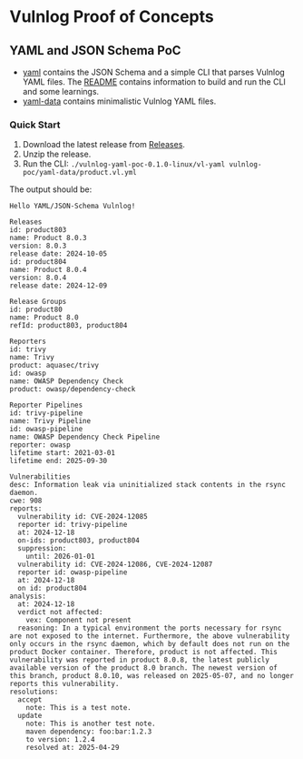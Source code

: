 # Vulnlog Proof of Concepts

## YAML and JSON Schema PoC

- [yaml](yaml) contains the JSON Schema and a simple CLI that parses Vulnlog YAML files.
  The [README](yaml/README.md) contains information to build and run the CLI and some learnings.
- [yaml-data](yaml-data) contains minimalistic Vulnlog YAML files.

### Quick Start

1. Download the latest release from [Releases](https://github.com/vulnlog/vulnlog-poc/releases).
2. Unzip the release.
3. Run the CLI: `./vulnlog-yaml-poc-0.1.0-linux/vl-yaml vulnlog-poc/yaml-data/product.vl.yml`

The output should be:

```console
Hello YAML/JSON-Schema Vulnlog!

Releases
id: product803
name: Product 8.0.3
version: 8.0.3
release date: 2024-10-05
id: product804
name: Product 8.0.4
version: 8.0.4
release date: 2024-12-09

Release Groups
id: product80
name: Product 8.0
refId: product803, product804

Reporters
id: trivy
name: Trivy
product: aquasec/trivy
id: owasp
name: OWASP Dependency Check
product: owasp/dependency-check

Reporter Pipelines
id: trivy-pipeline
name: Trivy Pipeline
id: owasp-pipeline
name: OWASP Dependency Check Pipeline
reporter: owasp
lifetime start: 2021-03-01
lifetime end: 2025-09-30

Vulnerabilities
desc: Information leak via uninitialized stack contents in the rsync daemon.
cwe: 908
reports:
  vulnerability id: CVE-2024-12085
  reporter id: trivy-pipeline
  at: 2024-12-18
  on-ids: product803, product804
  suppression:
    until: 2026-01-01
  vulnerability id: CVE-2024-12086, CVE-2024-12087
  reporter id: owasp-pipeline
  at: 2024-12-18
  on id: product804
analysis:
  at: 2024-12-18
  verdict not affected:
    vex: Component not present
  reasoning: In a typical environment the ports necessary for rsync are not exposed to the internet. Furthermore, the above vulnerability only occurs in the rsync daemon, which by default does not run on the product Docker container. Therefore, product is not affected. This vulnerability was reported in product 8.0.8, the latest publicly available version of the product 8.0 branch. The newest version of this branch, product 8.0.10, was released on 2025-05-07, and no longer reports this vulnerability.
resolutions:
  accept
    note: This is a test note.
  update
    note: This is another test note.
    maven dependency: foo:bar:1.2.3
    to version: 1.2.4
    resolved at: 2025-04-29
```
